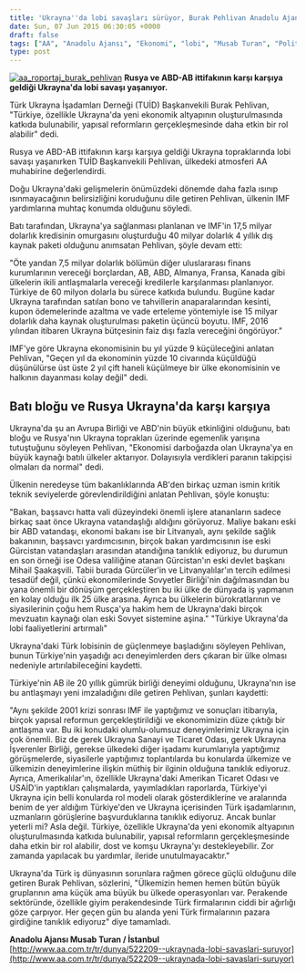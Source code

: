 ```yaml
---
title: 'Ukrayna''da lobi savaşları sürüyor, Burak Pehlivan Anadolu Ajansı''na röportaj'
date: Sun, 07 Jun 2015 06:30:05 +0000
draft: false
tags: ["AA", "Anadolu Ajansı", "Ekonomi", "lobi", "Musab Turan", "Politika", "savaşları", "sürüyor", "TUİD", "Ukrayan ekonomi", "Ukrayan politika", "Ukrayan Türk firmaları", "Ukrayna", "Ukrayna", "Ukrayna Dış İlişkileri", "Ukrayna Türk sermayesi", "Ukrayna ve IMF", "ukraynada"]
type: post
---
```


[![aa_roportaj_burak_pehlivan](http://burakpehlivan.org/wp-content/uploads/2015/06/aa_roportaj_burak_pehlivan.png)](http://burakpehlivan.org/wp-content/uploads/2015/06/aa_roportaj_burak_pehlivan.png)
**Rusya ve ABD-AB ittifakının karşı karşıya geldiği Ukrayna'da lobi savaşı yaşanıyor.**

Türk Ukrayna İşadamları Derneği (TUİD) Başkanvekili Burak Pehlivan, "Türkiye, özellikle Ukrayna'da yeni ekonomik altyapının oluşturulmasında katkıda bulunabilir, yapısal reformların gerçekleşmesinde daha etkin bir rol alabilir" dedi.

Rusya ve ABD-AB ittifakının karşı karşıya geldiği Ukrayna topraklarında lobi savaşı yaşanırken TUİD Başkanvekili Pehlivan, ülkedeki atmosferi AA muhabirine değerlendirdi.

Doğu Ukrayna'daki gelişmelerin önümüzdeki dönemde daha fazla ısınıp ısınmayacağının belirsizliğini koruduğunu dile getiren Pehlivan, ülkenin IMF yardımlarına muhtaç konumda olduğunu söyledi.

Batı tarafından, Ukrayna'ya sağlanması planlanan ve IMF'in 17,5 milyar dolarlık kredisinin omurgasını oluşturduğu 40 milyar dolarlık 4 yıllık dış kaynak paketi olduğunu anımsatan Pehlivan, şöyle devam etti:

"Öte yandan 7,5 milyar dolarlık bölümün diğer uluslararası finans kurumlarının vereceği borçlardan, AB, ABD, Almanya, Fransa, Kanada gibi ülkelerin ikili antlaşmalarla vereceği kredilerle karşılanması planlanıyor. Türkiye de 60 milyon dolarla bu sürece katkıda bulundu. Bugüne kadar Ukrayna tarafından satılan bono ve tahvillerin anaparalarından kesinti, kupon ödemelerinde azaltma ve vade erteleme yöntemiyle ise 15 milyar dolarlık daha kaynak oluşturulması paketin üçüncü boyutu. IMF, 2016 yılından itibaren Ukrayna bütçesinin faiz dışı fazla vereceğini öngörüyor."

IMF'ye göre Ukrayna ekonomisinin bu yıl yüzde 9 küçüleceğini anlatan Pehlivan, "Geçen yıl da ekonominin yüzde 10 civarında küçüldüğü düşünülürse üst üste 2 yıl çift haneli küçülmeye bir ülke ekonomisinin ve halkının dayanması kolay değil" dedi.


Batı bloğu ve Rusya Ukrayna'da karşı karşıya
--------------------------------------------


Ukrayna'da şu an Avrupa Birliği ve ABD'nin büyük etkinliğini olduğunu, batı bloğu ve Rusya'nın Ukrayna toprakları üzerinde egemenlik yarışına tutuştuğunu söyleyen Pehlivan, "Ekonomisi darboğazda olan Ukrayna'ya en büyük kaynağı batılı ülkeler aktarıyor. Dolayısıyla verdikleri paranın takipçisi olmaları da normal" dedi.

Ülkenin neredeyse tüm bakanlıklarında AB'den birkaç uzman ismin kritik teknik seviyelerde görevlendirildiğini anlatan Pehlivan, şöyle konuştu:

"Bakan, başsavcı hatta vali düzeyindeki önemli işlere atananların sadece birkaç saat önce Ukrayna vatandaşlığı aldığını görüyoruz. Maliye bakanı eski bir ABD vatandaşı, ekonomi bakanı ise bir Litvanyalı, aynı şekilde sağlık bakanının, başsavcı yardımcısının, birçok bakan yardımcısının ise eski Gürcistan vatandaşları arasından atandığına tanıklık ediyoruz, bu durumun en son örneği ise Odesa valiliğine atanan Gürcistan'ın eski devlet başkanı Mihail Şaakaşvili. Tabii burada Gürcüler'in ve Litvanyalılar'ın tercih edilmesi tesadüf değil, çünkü ekonomilerinde Sovyetler Birliği'nin dağılmasından bu yana önemli bir dönüşüm gerçekleştiren bu iki ülke de dünyada iş yapmanın en kolay olduğu ilk 25 ülke arasına. Ayrıca bu ülkelerin bürokratlarının ve siyasilerinin çoğu hem Rusça'ya hakim hem de Ukrayna'daki birçok mevzuatın kaynağı olan eski Sovyet sistemine aşina."
"Türkiye Ukrayna'da lobi faaliyetlerini artırmalı"

Ukrayna'daki Türk lobisinin de güçlenmeye başladığını söyleyen Pehlivan, bunun Türkiye'nin yaşadığı acı deneyimlerden ders çıkaran bir ülke olması nedeniyle artırılabileceğini kaydetti.

Türkiye'nin AB ile 20 yıllık gümrük birliği deneyimi olduğunu, Ukrayna'nın ise bu antlaşmayı yeni imzaladığını dile getiren Pehlivan, şunları kaydetti:

"Aynı şekilde 2001 krizi sonrası IMF ile yaptığımız ve sonuçları itibarıyla, birçok yapısal reformun gerçekleştirildiği ve ekonomimizin düze çıktığı bir antlaşma var. Bu iki konudaki olumlu-olumsuz deneyimlerimiz Ukrayna için çok önemli. Biz de gerek Ukrayna Sanayi ve Ticaret Odası, gerek Ukrayna İşverenler Birliği, gerekse ülkedeki diğer işadamı kurumlarıyla yaptığımız görüşmelerde, siyasilerle yaptığımız toplantılarda bu konularda ülkemize ve ülkemizin deneyimlerine ilişkin müthiş bir ilginin olduğuna tanıklık ediyoruz. Ayrıca, Amerikalılar'ın, özellikle Ukrayna'daki Amerikan Ticaret Odası ve USAİD'in yaptıkları çalışmalarda, yayımladıkları raporlarda, Türkiye'yi Ukrayna için belli konularda rol modeli olarak gösterdiklerine ve aralarında benim de yer aldığım Türkiye'den ve Ukrayna içerisinden Türk işadamlarının, uzmanların görüşlerine başvurduklarına tanıklık ediyoruz. Ancak bunlar yeterli mi? Asla değil. Türkiye, özellikle Ukrayna'da yeni ekonomik altyapının oluşturulmasında katkıda bulunabilir, yapısal reformların gerçekleşmesinde daha etkin bir rol alabilir, dost ve komşu Ukrayna'yı destekleyebilir. Zor zamanda yapılacak bu yardımlar, ileride unutulmayacaktır."

Ukrayna'da Türk iş dünyasının sorunlara rağmen görece güçlü olduğunu dile getiren Burak Pehlivan, sözlerini, "Ülkemizin hemen hemen bütün büyük gruplarının ama küçük ama büyük bu ülkede operasyonları var. Perakende sektöründe, özellikle giyim perakendesinde Türk firmalarının ciddi bir ağırlığı göze çarpıyor. Her geçen gün bu alanda yeni Türk firmalarının pazara girdiğine tanıklık ediyoruz" diye tamamladı.

**Anadolu Ajansı
Musab Turan / İstanbul**
[http://www.aa.com.tr/tr/dunya/522209--ukraynada-lobi-savaslari-suruyor](http://www.aa.com.tr/tr/dunya/522209--ukraynada-lobi-savaslari-suruyor)